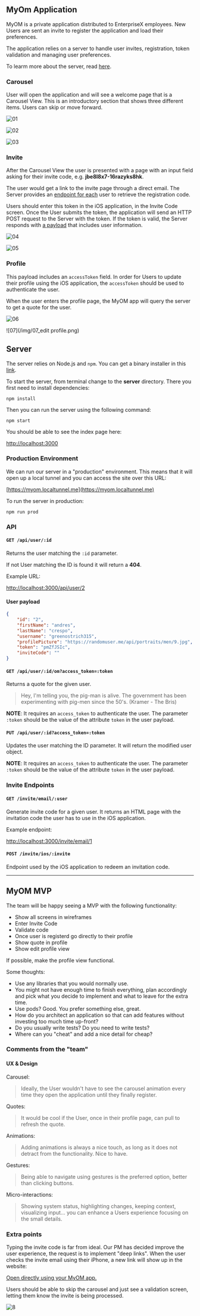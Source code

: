 ## MyOm Application

MyOM is a private application distributed to EnterpriseX employees. New Users are sent an invite to register the application and load their preferences.

The application relies on a server to handle user invites, registration, token validation and managing user preferences.

To learm more about the server, read [here](#server).

### Carousel

User will open the application and will see a welcome page that is a Carousel View. This is an introductory section that shows three different items. Users can skip or move forward.


![01](/img/01_instructions.png)

![02](/img/02_details.png)

![03](/img/03_features.png)

### Invite

After the Carousel View the user is presented with a page with an input field asking for their invite code, e.g. **jbe8l8x7-16razyks8hk**.

The user would get a link to the invite page through a direct email. The Server provides an [endpoint for each](http://127.0.0.1:3000/invite/email/1) user to retrieve the registration code.

Users should enter this token in the iOS application, in the Invite Code screen. Once the User submits the token, the application will send an HTTP POST request to the Server with the token. If the token is valid, the Server responds with [a payload](#user-payload) that includes user information.

![04](/img/04_invite_code.png)

![05](/img/05_invite_code_validation.png)

### Profile

This payload includes an `accessToken` field. In order for Users to update their profile using the iOS application, the `accessToken` should be used to authenticate the user.

When the user enters the profile page, the MyOM app will query the server to get a quote for the user.

![06](/img/06_profile.png)

![07](/img/07_edit profile.png)


## Server 

The server relies on Node.js and `npm`. You can get a binary installer in this [link](https://nodejs.org/en/download/).

To start the server, from terminal change to the **server** directory. There you first need to install dependencies:

```
npm install
```

Then you can run the server using the following command:

```
npm start
```

You should be able to see the index page here: 

[http://localhost:3000](http://localhost:3000)


### Production Environment

We can run our server in a "production" environment. This means that it will open up a local tunnel and you can access the site over this URL:

[https://myom.localtunnel.me](https://myom.localtunnel.me)

To run the server in production:

```
npm run prod
```


### API

#### `GET /api/user/:id`

Returns the user matching the `:id` parameter.

If not User matching the ID is found it will return a **404**.

Example URL: 

[http://localhost:3000/api/user/2](http://localhost:3000/api/user/2)


#### User payload

```json
{
    "id": "2",
    "firstName": "andres",
    "lastName": "crespo",
    "username": "greenostrich315",
    "profilePicture": "https://randomuser.me/api/portraits/men/9.jpg",
    "token": "pmZfJSIc",
    "inviteCode": ""
}
```

#### `GET /api/user/:id/om?access_token=:token`

Returns a quote for the given user.

>Hey, I'm telling you, the pig-man is alive. The government has been experimenting with pig-men since the 50's. (Kramer - The Bris)

**NOTE**:
It requires an `access_token` to authenticate the user.
The parameter `:token` should be the value of the attribute `token` in the user payload.

#### `PUT /api/user/:id?access_token=:token`

Updates the user matching the ID parameter. It will return the modified user object.

**NOTE**:
It requires an `access_token` to authenticate the user.
The parameter `:token` should be the value of the attribute `token` in the user payload.

### Invite Endpoints

#### `GET /invite/email/:user`

Generate invite code for a given user.
It returns an HTML page with the invitation code the user has to use in the iOS application.

Example endpoint:

[http://localhost:3000/invite/email/1](http://localhost:3000/invite/email/1)

#### `POST /invite/ios/:invite`

Endpoint used by the iOS application to redeem an invitation code. 


---

## MyOM MVP

The team will be happy seeing a MVP with the following functionality:

* Show all screens in wireframes
* Enter Invite Code
* Validate code
* Once user is registerd go directly to their profile
* Show quote in profile
* Show edit profile view

If possible, make the profile view functional.

Some thoughts:

* Use any libraries that you would normally use. 
* You might not have enough time to finish everything, plan accordingly and pick what you decide to implement and what to leave for the extra time.
* Use pods? Good. You prefer something else, great.
* How do you architect an application so that can add features without investing too much time up-front?
* Do you usually write tests? Do you need to write tests?
* Where can you "cheat" and add a nice detail for cheap?


### Comments from the "team"

#### UX & Design

Carousel:

>Ideally, the User wouldn't have to see the carousel animation every time they open the application until they finally register.

Quotes:
>It would be cool if the User, once in their profile page, can pull to refresh the quote.

Animations:

>Adding animations is always a nice touch, as long as it does not detract from the functionality. Nice to have.

Gestures:

>Being able to navigate using gestures is the preferred option, better than clicking buttons.

Micro-interactions:

>Showing system status, highlighting changes, keeping context, visualizing input... you can enhance a Users experience focusing on the small details.


### Extra points

Typing the invite code is far from ideal. Our PM has decided improve the user experience, the request is to implement "deep links". When the user checks the invite email using their iPhone, a new link will show up in the website:

<a href="myom://signup?token=jbe9ofm7-yt28ks5ouai">Open directly using your MyOM app.</a>

Users should be able to skip the carousel and just see a validation screen, letting them know the invite is being processed.

![8](/img/08_deeplink_invite.png)

